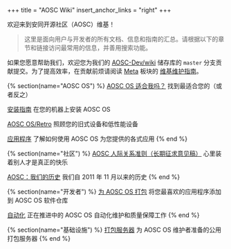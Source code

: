 +++
title = "AOSC Wiki"
insert_anchor_links = "right"
+++

欢迎来到安同开源社区（AOSC）维基！

> 这里是面向用户与开发者的所有文档、信息和指南的汇总。请根据以下的章节和链接访问最常用的信息，并善用搜索功能。

如果您愿意帮助我们，欢迎您为我们的 [AOSC-Dev/wiki](https://github.com/AOSC-Dev/wiki) 储存库的 `master` 分支贡献提交。为了提高效率，在贡献前烦请阅读 [Meta](@/meta/_index.zh.md) 板块的 [维基维护指南](@/meta/wiki_maintenance_guide.zh.md)。

{% section(name="AOSC OS") %}
[AOSC OS 适合我吗？](/zh/aosc-os/is-aosc-os-right-for-me)
找到最适合您的（或者反之）

[安装指南](/zh/aosc-os/installation/)
在您的机器上安装 AOSC OS

[AOSC OS/Retro](/zh/aosc-os/retro/intro)
照顾您的旧式设备和低性能设备

[应用程序](/zh/software/)
了解如何使用 AOSC OS 为您提供的各式应用
{% end %}


{% section(name="社区") %}
[AOSC 人际关系准则（长期征求意见稿）](/zh/community/guidelines/)
心里装着别人才是真正的快乐

[AOSC：我们的历史](/zh/community/history)
我们自 2011 年 11 月以来的历史
{% end %}


{% section(name="开发者") %}
[为 AOSC OS 打包](/zh/developer/packaging/)
将您最喜欢的应用程序添加到 AOSC OS 软件仓库

[自动化](/developer/automation/)
正在推进中的 AOSC OS 自动化维护和质量保障工作
{% end %}

{% section(name="基础设施") %}
[打包服务器](/developer/infrastructure/buildbots/)
为 AOSC OS 维护者准备的公用打包服务器
{% end %}
